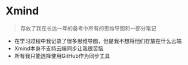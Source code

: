 # Xmind

> 存放了我在长达一年的备考中所有的思维导图和一部分笔记


- 在学习过程中我记录了很多思维导图，但是我不想将他们存放在什么云端
- Xmind本身不支持云端同步让我很苦恼
- 所有我只能选择使用GitHub作为同步工具
